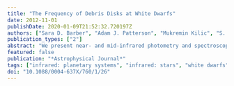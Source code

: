 ```yaml
---
title: "The Frequency of Debris Disks at White Dwarfs"
date: 2012-11-01
publishDate: 2020-01-09T21:52:32.720197Z
authors: ["Sara D. Barber", "Adam J. Patterson", "Mukremin Kilic", "S. K. Leggett", "P. Dufour", "J. S. Bloom", "D. L. Starr"]
publication_types: ["2"]
abstract: "We present near- and mid-infrared photometry and spectroscopy from PAIRITEL, IRTF, and Spitzer of a metallicity-unbiased sample of 117 cool, hydrogen-atmosphere white dwarfs (WDs) from the Palomar-Green survey and find five with excess radiation in the infrared, translating to a 4.3$^+2.7$ $_- 1.2$% frequency of debris disks. This is slightly higher than, but consistent with the results of previous surveys. Using an initial-final mass relation, we apply this result to the progenitor stars of our sample and conclude that 1-7 M $_☉$ stars have at least a 4.3% chance of hosting planets; an indirect probe of the intermediate-mass regime eluding conventional exoplanetary detection methods. Alternatively, we interpret this result as a limit on accretion timescales as a fraction of WD cooling ages; WDs accrete debris from several generations of disks for åisebox-0.5ex 10 Myr. The average total mass accreted by these stars ranges from that of 200 km asteroids to Ceres-sized objects, indicating that WDs accrete moons and dwarf planets as well as solar system asteroid analogs."
featured: false
publication: "*Astrophysical Journal*"
tags: ["infrared: planetary systems", "infrared: stars", "white dwarfs", "Astrophysics - Astrophysics of Galaxies", "Astrophysics - Solar and Stellar Astrophysics"]
doi: "10.1088/0004-637X/760/1/26"
---
```


